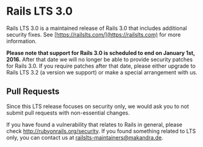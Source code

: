 Rails LTS 3.0
=============

Rails LTS 3.0 is a maintained release of Rails 3.0 that includes additional security fixes.
See [https://railslts.com/](https://railslts.com) for more information.

**Please note that support for Rails 3.0 is scheduled to end on January 1st, 2016.**
After that date we will no longer be able to provide security patches for Rails 3.0.
If you require patches after that date, please either upgrade to Rails LTS 3.2 (a version we support)
or make a special arrangement with us.


Pull Requests
-------------

Since this LTS release focuses on security only, we would ask you to not submit
pull requests with non-essential changes.

If you have found a vulnerability that relates to Rails in general, please check http://rubyonrails.org/security.
If you found something related to LTS only, you can contact us at railslts-maintainers@makandra.de.
